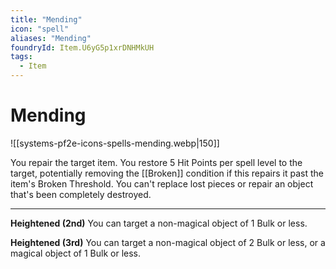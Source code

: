 ```yaml
---
title: "Mending"
icon: "spell"
aliases: "Mending"
foundryId: Item.U6yG5p1xrDNHMkUH
tags:
  - Item
---
```


# Mending
![[systems-pf2e-icons-spells-mending.webp|150]]

You repair the target item. You restore 5 Hit Points per spell level to the target, potentially removing the [[Broken]] condition if this repairs it past the item's Broken Threshold. You can't replace lost pieces or repair an object that's been completely destroyed.

* * *

**Heightened (2nd)** You can target a non-magical object of 1 Bulk or less.

**Heightened (3rd)** You can target a non-magical object of 2 Bulk or less, or a magical object of 1 Bulk or less.
